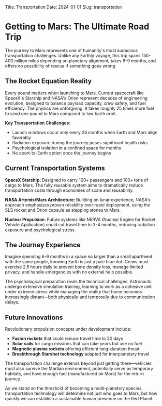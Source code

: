 Title: Transportation
Date: 2024-01-01
Slug: transportation

# Getting to Mars: The Ultimate Road Trip

The journey to Mars represents one of humanity's most audacious transportation challenges. Unlike any Earthly voyage, this trip spans 150-400 million miles depending on planetary alignment, takes 6-9 months, and offers no possibility of rescue if something goes wrong.

## The Rocket Equation Reality

Every pound matters when launching to Mars. Current spacecraft like SpaceX's Starship and NASA's Orion represent decades of engineering evolution, designed to balance payload capacity, crew safety, and fuel efficiency. The physics are unforgiving: it takes roughly 25 times more fuel to send one pound to Mars compared to low Earth orbit.

**Key Transportation Challenges:**
- Launch windows occur only every 26 months when Earth and Mars align favorably
- Radiation exposure during the journey poses significant health risks
- Psychological isolation in a confined space for months
- No abort-to-Earth option once the journey begins

## Current Transportation Systems

**SpaceX Starship:** Designed to carry 100+ passengers and 100+ tons of cargo to Mars. The fully reusable system aims to dramatically reduce transportation costs through economies of scale and reusability.

**NASA Artemis/Mars Architecture:** Building on lunar experience, NASA's approach emphasizes proven reliability over rapid deployment, using the SLS rocket and Orion capsule as stepping stones to Mars.

**Nuclear Propulsion:** Future systems like NERVA (Nuclear Engine for Rocket Vehicle Application) could cut travel time to 3-4 months, reducing radiation exposure and psychological stress.

## The Journey Experience

Imagine spending 6-9 months in a space no larger than a small apartment with the same people, knowing Earth is just a pale blue dot. Crews must exercise 2.5 hours daily to prevent bone density loss, manage limited privacy, and handle emergencies with no external help possible.

The psychological preparation rivals the technical challenges. Astronauts undergo extensive simulation training, learning to work as a cohesive unit under extreme stress while managing the reality that home becomes increasingly distant—both physically and temporally due to communication delays.

## Future Innovations

Revolutionary propulsion concepts under development include:
- **Fusion rockets** that could reduce travel time to 30 days
- **Solar sails** for cargo missions that can take years but use no fuel
- **Magnetic plasma rockets** offering efficient long-duration thrust
- **Breakthrough Starshot technology** adapted for interplanetary travel

The transportation challenge extends beyond just getting there—vehicles must also survive the Martian environment, potentially serve as temporary habitats, and have enough fuel (manufactured on Mars) for the return journey.

As we stand on the threshold of becoming a multi-planetary species, transportation technology will determine not just who goes to Mars, but how quickly we can establish a sustainable human presence on the Red Planet.